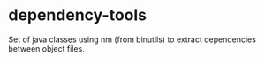 dependency-tools
================

Set of java classes using nm (from binutils) to extract dependencies between object files.